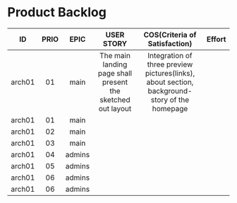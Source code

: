 
# **Product Backlog**
<!--ID 	 	  Prio      Epic 		  User Story     COS(Criteria of Satisfaction) 		Effort -->
|   ID   |  PRIO  |   EPIC   |                          USER STORY                         |                                 COS(Criteria of Satisfaction)                                 | Effort |
|:------:| :----: | :------: | :---------------------------------------------------------: | :-------------------------------------------------------------------------------------------: | :----: |
| arch01 |   01   |   main   | The main landing page shall present the sketched out layout | Integration of three preview pictures(links), about section, background-story of the homepage |        |
| arch01 |   01   |   main   |       |       |       |
| arch01 |   02   |   main   |       |       |       |
| arch01 |   03   |   main   |       |       |       |
| arch01 |   04   |  admins  |       |       |       |
| arch01 |   05   |  admins  |       |       |       |
| arch01 |   06   |  admins  |       |       |       |
| arch01 |   06   |  admins  |       |       |       |
